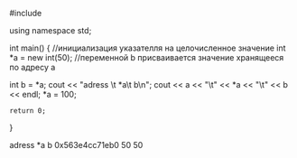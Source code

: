#include <iostream>

using namespace std;

int main()
{
 //инициализация указателля на целочисленное значение
 int *a = new int(50);
 //переменной b присваивается значение хранящееся по адресу а 
 
 int b = *a;
cout << "adress \t *a\t b\n";
cout << a << "\t" << *a << "\t" << b << endl;
*a = 100;
 
    return 0;
}


adress   *a      b
0x563e4cc71eb0  50      50
